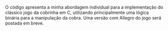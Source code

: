 O código apresenta a minha abordagem individual para a implementação do clássico jogo da cobrinha em C, utilizando principalmente uma lógica binária para a manipulação da cobra. Uma versão com Allegro do jogo será postada em breve.
